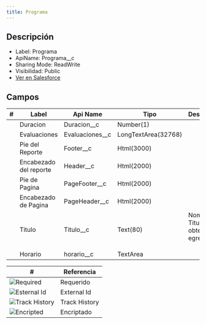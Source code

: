 ```yaml
---
title: Programa
---
```


<!-- START autogenerated -->

## Descripción

- Label: Programa
- ApiName: Programa\_\_c
- Sharing Mode: ReadWrite
- Visibilidad: Public
- [Ver en Salesforce](https://test.salesforce.com/lightning/setup/ObjectManager/lookupRedirect?lookup=entityByApiName&apiName=Programa__c)

## Campos

| #                         | Label                  | Api Name          | Tipo                | Descripcion                                     |
| ------------------------- | ---------------------- | ----------------- | ------------------- | ----------------------------------------------- |
| <div class="icons"></div> | Duracion               | Duracion\_\_c     | Number(1)           | <ul></ul>                                       |
| <div class="icons"></div> | Evaluaciones           | Evaluaciones\_\_c | LongTextArea(32768) | <ul></ul>                                       |
| <div class="icons"></div> | Pie del Reporte        | Footer\_\_c       | Html(3000)          | <ul></ul>                                       |
| <div class="icons"></div> | Encabezado del reporte | Header\_\_c       | Html(2000)          | <ul></ul>                                       |
| <div class="icons"></div> | Pie de Pagina          | PageFooter\_\_c   | Html(2000)          | <ul></ul>                                       |
| <div class="icons"></div> | Encabezado de Pagina   | PageHeader\_\_c   | Html(2000)          | <ul></ul>                                       |
| <div class="icons"></div> | Titulo                 | Titulo\_\_c       | Text(80)            | Nombre del Titulo obtenido al egresar <ul></ul> |
| <div class="icons"></div> | Horario                | horario\_\_c      | TextArea            | <ul></ul>                                       |

| #                                                              | Referencia    |
| -------------------------------------------------------------- | ------------- |
| <div class="icons">![Required](/img/lock_60.png)</div>         | Requerido     |
| <div class="icons">![Esternal Id](/img/database_60.png)</div>  | External Id   |
| <div class="icons">![Track History](/img/tracker_60.png)</div> | Track History |
| <div class="icons">![Encripted](/img/password_60.png)</div>    | Encriptado    |

<!-- END autogenerated -->
